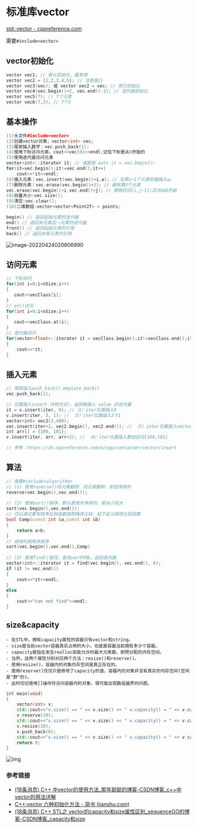 # 标准库vector

[std::vector - cppreference.com](https://zh.cppreference.com/w/cpp/container/vector)

需要`#include<vector>`

## vector初始化

```c++
vector vec1; // 默认初始化，最常用
vector vec2 = {1,2,3,4,5}; // 注意是{}
vector vec3(vec); 或 vector vec2 = vec; // 拷贝初始化
vector vec4(vec.begin()+2, vec.end()-1); // 迭代器初始化
vector vec5(7); // 7个元素
vector vec6(7,3); // 7个3
```

## 基本操作

```c++
(1)头文件#include<vector>
(2)创建vector对象，vector<int> vec;
(3)尾部插入数字：vec.push_back(1);
(4)使用下标访问元素，cout<<vec[0]<<endl;记住下标是从0开始的
(5)使用迭代器访问元素
vector<int>::iterator it; // 或直接 auto it = vec.begin();
for(it=vec.begin();it!=vec.end();it++)
    cout<<*it<<endl;
(6)插入元素：vec.insert(vec.begin()+i,a); // 在第i+1个元素前面插入a;
(7)删除元素：vec.erase(vec.begin()+2); // 删除第3个元素
vec.erase(vec.begin()+i,vec.end()+j); // 删除区间[i,j-1];区间从0开始
(8)向量大小:vec.size();
(9)清空:vec.clear();
(10)二维数组:vector<vector<Point2f> > points; 

begin() // 返回起始元素的迭代器
end() // 返回末元素后一元素的迭代器
front() // 返回起始元素的引用
back() // 返回末尾元素的引用
```

![image-20220424020806990](https://hanbabang-1311741789.cos.ap-chengdu.myqcloud.com/Pics/image-20220424020806990.png)

## 访问元素

```c++
// 下标访问
for(int i=0;i<nSize;i++)  
{  
   cout<<vecClass[i];  
}
// at()访问
for(int i=0;i<nSize;i++)  
{  
   cout<<vecClass.at(i);  
}
// 迭代器访问
for(vector<float>::iterator it = vecClass.begin();it!=vecClass.end();it++)  
{  
    cout<<*it;  
}
```

## 插入元素

```cpp
// 尾部插入push_back() emplace_back()
vec.push_back(1);

// 位置插入insert（4种方式），返回被插入 value 的迭代器
it = v.insert(iter, 9); //（1）iter位置插入9
v.insert(iter, 3, 1); // （2）iter位置插入3个1
vector<int> vec2(2,400);
vec.insert(iter+2, vec2.begin(), vec2.end()); // （3）inter位置插入vector<int>指定区间{2,400}
int arr[] = {100, 101};
v.insert(iter, arr, arr+2); // （4）iter位置插入数组区间{100,101}

// 参考：https://zh.cppreference.com/w/cpp/container/vector/insert
```

## 算法

```cpp
// 需要#include<algorithm>
// (1) 使用reverse()将元素翻转，将元素翻转，即逆序排列
reverse(vec.begin(),vec.end());
    
// (2) 使用sort()排序，默认是按升序排列，即从小到大
sort(vec.begin(),vec.end()); 
// 可以通过重写排序比较函数按照降序比较，如下定义排序比较函数
bool Comp(const int &a,const int &b)
{
    return a>b;
}
// 调用时就降序排序
sort(vec.begin(),vec.end(),Comp)
    
// (3) 使用find()查找，查找vec中的6，返回迭代器
vector<int>::iterator it = find(vec.begin(), vec.end(), 6);
if (it != vec.end())
{
    cout<<*it<<endl;
}
else
{
    cout<<"can not find"<<endl;
}
```

## size&capacity

```
- 在STL中，拥有capacity属性的容器只有vector和string。
- size是当前vector容器真实占用的大小，也就是容器当前拥有多少个容器。
- capacity是指在发生realloc前能允许的最大元素数，即预分配的内存空间。
- 当然，这两个属性分别对应两个方法：resize()和reserve()。
- 使用resize()，容器内的对象内存空间是真正存在的。
- 使用reserve()仅仅只是修改了capacity的值，容器内的对象并没有真实的内存空间(空间是"野"的)。
- 此时切记使用[]操作符访问容器内的对象，很可能出现数组越界的问题。
```

```c++
int main(void)
{
	vector<int> v;
	std::cout<<"v.size() == " << v.size() << " v.capacity() = " << v.capacity() << std::endl;
	v.reserve(10);
	std::cout<<"v.size() == " << v.size() << " v.capacity() = " << v.capacity() << std::endl;
	v.resize(10);
	v.push_back(0);
	std::cout<<"v.size() == " << v.size() << " v.capacity() = " << v.capacity() << std::endl;
	return 0;
}
```

![img](https://hanbabang-1311741789.cos.ap-chengdu.myqcloud.com/Pics/20160417222951238)

### 参考链接

- [(18条消息) C++ 中vector的使用方法_那年聪聪的博客-CSDN博客_c++中vector的用法详解](https://blog.csdn.net/duan19920101/article/details/50617190?spm=1001.2101.3001.6650.8&depth_1-utm_relevant_index=14)
- [C++:vector 六种初始化方法 - 简书 (jianshu.com)](https://www.jianshu.com/p/d058866e0e10)
- [(18条消息) C++ STL之 vector的capacity和size属性区别_sequenceGO的博客-CSDN博客_capacity和size](https://blog.csdn.net/u013575812/article/details/51171135?spm=1001.2101.3001.6650.7&depth_1-utm_relevant_index=13)